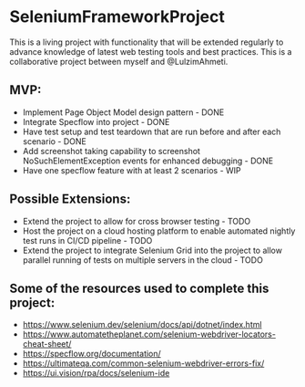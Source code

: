 # SeleniumFrameworkProject
This is a living project with functionality that will be extended regularly to advance knowledge of latest web testing tools and best practices. This is a collaborative project between myself and @LulzimAhmeti. 

## MVP:
- Implement Page Object Model design pattern - DONE
- Integrate Specflow into project - DONE
- Have test setup and test teardown that are run before and after each scenario - DONE
- Add screenshot taking capability to screenshot NoSuchElementException events for enhanced debugging - DONE
- Have one specflow feature with at least 2 scenarios - WIP

## Possible Extensions:
- Extend the project to allow for cross browser testing - TODO
- Host the project on a cloud hosting platform to enable automated nightly test runs in CI/CD pipeline - TODO
- Extend the project to integrate Selenium Grid into the project to allow parallel running of tests on multiple servers in the cloud - TODO

## Some of the resources used to complete this project:
- https://www.selenium.dev/selenium/docs/api/dotnet/index.html
- https://www.automatetheplanet.com/selenium-webdriver-locators-cheat-sheet/
- https://specflow.org/documentation/
- https://ultimateqa.com/common-selenium-webdriver-errors-fix/
- https://ui.vision/rpa/docs/selenium-ide



